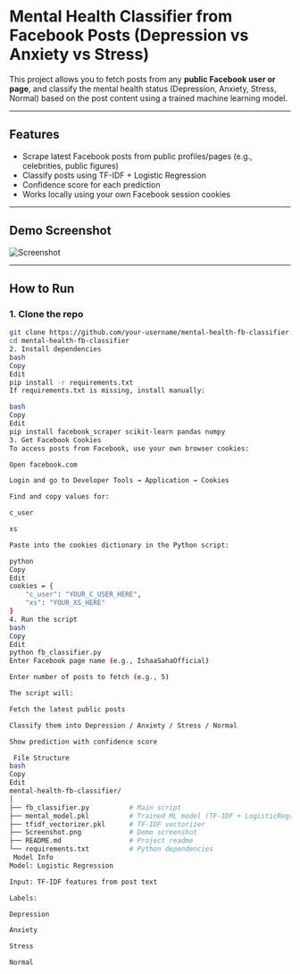 #  Mental Health Classifier from Facebook Posts (Depression vs Anxiety vs Stress)

This project allows you to fetch posts from any **public Facebook user or page**, and classify the mental health status (Depression, Anxiety, Stress, Normal) based on the post content using a trained machine learning model.

---

##  Features

-  Scrape latest Facebook posts from public profiles/pages (e.g., celebrities, public figures)
-  Classify posts using TF-IDF + Logistic Regression
-  Confidence score for each prediction
-  Works locally using your own Facebook session cookies

---

##  Demo Screenshot

![Screenshot](Screenshot.png)

---

##  How to Run

### 1. Clone the repo
```bash
git clone https://github.com/your-username/mental-health-fb-classifier.git
cd mental-health-fb-classifier
2. Install dependencies
bash
Copy
Edit
pip install -r requirements.txt
If requirements.txt is missing, install manually:

bash
Copy
Edit
pip install facebook_scraper scikit-learn pandas numpy
3. Get Facebook Cookies
To access posts from Facebook, use your own browser cookies:

Open facebook.com

Login and go to Developer Tools → Application → Cookies

Find and copy values for:

c_user

xs

Paste into the cookies dictionary in the Python script:

python
Copy
Edit
cookies = {
    "c_user": "YOUR_C_USER_HERE",
    "xs": "YOUR_XS_HERE"
}
4. Run the script
bash
Copy
Edit
python fb_classifier.py
Enter Facebook page name (e.g., IshaaSahaOfficial)

Enter number of posts to fetch (e.g., 5)

The script will:

Fetch the latest public posts

Classify them into Depression / Anxiety / Stress / Normal

Show prediction with confidence score

 File Structure
bash
Copy
Edit
mental-health-fb-classifier/
│
├── fb_classifier.py          # Main script
├── mental_model.pkl          # Trained ML model (TF-IDF + LogisticRegression)
├── tfidf_vectorizer.pkl      # TF-IDF vectorizer
├── Screenshot.png            # Demo screenshot
├── README.md                 # Project readme
└── requirements.txt          # Python dependencies
 Model Info
Model: Logistic Regression

Input: TF-IDF features from post text

Labels:

Depression

Anxiety

Stress

Normal
